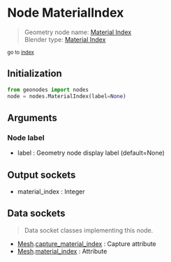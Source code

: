 
# Node MaterialIndex

> Geometry node name: [Material Index](https://docs.blender.org/manual/en/latest/modeling/geometry_nodes/material/material_index.html)<br>
  Blender type: [Material Index](https://docs.blender.org/api/current/bpy.types.GeometryNodeInputMaterialIndex.html)
  
<sub>go to [index](/docs/index.md)</sub>

Initialization
--------------

```python
from geonodes import nodes
node = nodes.MaterialIndex(label=None)
```



## Arguments


### Node label

- label : Geometry node display label (default=None)

## Output sockets

- material_index : Integer

## Data sockets

> Data socket classes implementing this node.
  
  
- [Mesh](/docs/sockets/Mesh.md).[capture_material_index](/docs/sockets/Mesh.md#capture_material_index) : Capture attribute
- [Mesh](/docs/sockets/Mesh.md).[material_index](/docs/sockets/Mesh.md#material_index) : Attribute
  
